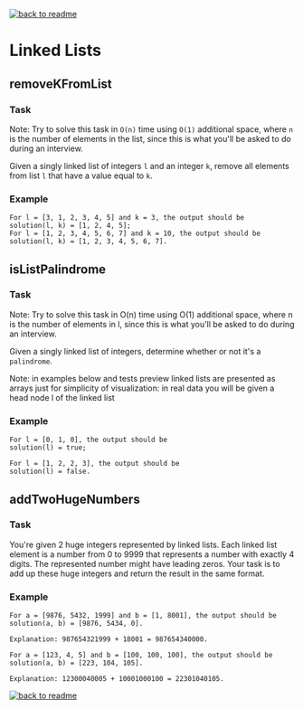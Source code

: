 [![back to readme](https://img.shields.io/badge/⬅%20BACK-blue)](../README.md)

# Linked Lists

## removeKFromList

### Task

Note: Try to solve this task in `O(n)` time using `O(1)` additional space, where `n` is the number of elements in the list, since this is what you'll be asked to do during an interview.

Given a singly linked list of integers `l` and an integer `k`, remove all elements from list `l` that have a value equal to `k`.

### Example

```
For l = [3, 1, 2, 3, 4, 5] and k = 3, the output should be
solution(l, k) = [1, 2, 4, 5];
For l = [1, 2, 3, 4, 5, 6, 7] and k = 10, the output should be
solution(l, k) = [1, 2, 3, 4, 5, 6, 7].
```

## isListPalindrome

### Task

Note: Try to solve this task in O(n) time using O(1) additional space, where n is the number of elements in l, since this is what you'll be asked to do during an interview.

Given a singly linked list of integers, determine whether or not it's a `palindrome`.

Note: in examples below and tests preview linked lists are presented as arrays just for simplicity of visualization: in real data you will be given a head node l of the linked list

### Example

```
For l = [0, 1, 0], the output should be
solution(l) = true;

For l = [1, 2, 2, 3], the output should be
solution(l) = false.
```

## addTwoHugeNumbers

### Task

You're given 2 huge integers represented by linked lists. Each linked list element is a number from 0 to 9999 that represents a number with exactly 4 digits. The represented number might have leading zeros. Your task is to add up these huge integers and return the result in the same format.

### Example

```
For a = [9876, 5432, 1999] and b = [1, 8001], the output should be
solution(a, b) = [9876, 5434, 0].

Explanation: 987654321999 + 18001 = 987654340000.

For a = [123, 4, 5] and b = [100, 100, 100], the output should be
solution(a, b) = [223, 104, 105].

Explanation: 12300040005 + 10001000100 = 22301040105.
```

[![back to readme](https://img.shields.io/badge/⬅%20BACK-blue)](../README.md)
